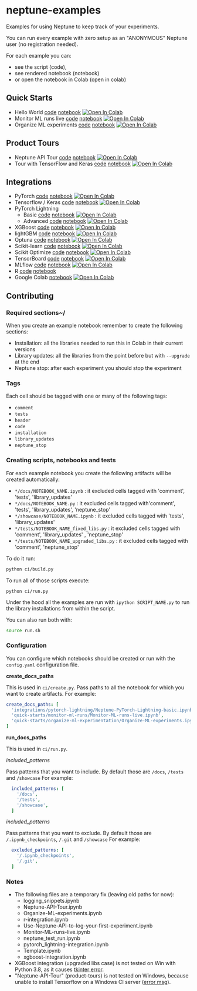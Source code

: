 # neptune-examples

Examples for using Neptune to keep track of your experiments.

You can run every example with zero setup as an "ANONYMOUS" Neptune user (no registration needed).

For each example you can:
- see the script (code), 
- see rendered notebook (notebook) 
- or open the notebook in Colab (open in colab)

## Quick Starts

- Hello World [code](./quick-starts/first-experiment/docs/Use-Neptune-API-to-log-your-first-experiment.py) [notebook](./quick-starts/first-experiment/showcase/Use-Neptune-API-to-log-your-first-experiment.ipynb) [![Open In Colab](https://colab.research.google.com/assets/colab-badge.svg)](https://colab.research.google.com/github/neptune-ai/neptune-examples/blob/master/quick-starts/first-experiment/showcase/Use-Neptune-API-to-log-your-first-experiment.ipynb)
- Monitor ML runs live [code](./quick-starts/monitor-ml-runs/docs/Monitor-ML-runs-live.py) [notebook](./quick-starts/monitor-ml-runs/showcase/Monitor-ML-runs-live.ipynb) [![Open In Colab](https://colab.research.google.com/assets/colab-badge.svg)](https://colab.research.google.com/github/neptune-ai/neptune-examples/blob/master/quick-starts/monitor-ml-runs/showcase/Monitor-ML-runs-live.ipynb)
- Organize ML experiments [code](./quick-starts/organize-ml-experimentation/docs/Organize-ML-experiments.py) [notebook](./quick-starts/organize-ml-experimentation/showcase/Organize-ML-experiments.ipynb) [![Open In Colab](https://colab.research.google.com/assets/colab-badge.svg)](https://colab.research.google.com/github/neptune-ai/neptune-examples/blob/master/quick-starts/organize-ml-experimentation/showcase/Organize-ML-experiments.ipynb)

## Product Tours

- Neptune API Tour [code](./product-tours/how-it-works/docs/Neptune-API-Tour.py) [notebook](./product-tours/how-it-works/showcase/Neptune-API-Tour.ipynb) [![Open In Colab](https://colab.research.google.com/assets/colab-badge.svg)](https://colab.research.google.com/github/neptune-ai/neptune-examples/blob/master/product-tours/how-it-works/showcase/Neptune-API-Tour.ipynb)
- Tour with TensorFlow and Keras [code](./product-tours/tour-tf-keras/docs/Tour-with-TensorFlow-and-Keras.py) [notebook](./product-tours/tour-tf-keras/docs/Tour-with-TensorFlow-and-Keras.ipynb) [![Open In Colab](https://colab.research.google.com/assets/colab-badge.svg)](https://colab.research.google.com/github/neptune-ai/neptune-examples/blob/master/product-tours/tour-tf-keras/showcase/Tour-with-TensorFlow-and-Keras.ipynb)

## Integrations

- PyTorch [code](./integrations/pytorch/docs/Neptune-PyTorch.py) [notebook](./integrations/pytorch/showcase/Neptune-PyTorch.ipynb) [![Open In Colab](https://colab.research.google.com/assets/colab-badge.svg)](https://colab.research.google.com/github/neptune-ai/neptune-examples/blob/master/integrations/pytorch/showcase/Neptune-PyTorch.ipynb)
- Tensorflow / Keras [code](./integrations/tensorflow-keras/docs/Neptune-TensorFlow-Keras.py) [notebook](./integrations/tensorflow-keras/showcase/Neptune-TensorFlow-Keras.ipynb) [![Open In Colab](https://colab.research.google.com/assets/colab-badge.svg)](https://colab.research.google.com/github/neptune-ai/neptune-examples/blob/master/integrations/tensorflow-keras/showcase/Neptune-TensorFlow-Keras.ipynb)
- PyTorch Lightning
    - Basic [code](./integrations/pytorch-lightning/docs/Neptune-PyTorch-Lightning-basic.py) [notebook](./integrations/pytorch-lightning/showcase/Neptune-PyTorch-Lightning-basic.ipynb) [![Open In Colab](https://colab.research.google.com/assets/colab-badge.svg)](https://colab.research.google.com/github/neptune-ai/neptune-examples/blob/master/integrations/pytorch-lightning/showcase/Neptune-PyTorch-Lightning-basic.ipynb)
    - Advanced [code](./integrations/pytorch-lightning/docs/Neptune-PyTorch-Lightning-advanced.py) [notebook](./integrations/pytorch-lightning/showcase/Neptune-PyTorch-Lightning-advanced.ipynb) [![Open In Colab](https://colab.research.google.com/assets/colab-badge.svg)](https://colab.research.google.com/github/neptune-ai/neptune-examples/blob/master/integrations/pytorch-lightning/showcase/Neptune-PyTorch-Lightning-advanced.ipynb)
- XGBoost [code](./integrations/xgboost/docs/Neptune-XGBoost.py) [notebook](./integrations/xgboost/showcase/Neptune-XGBoost.ipynb) [![Open In Colab](https://colab.research.google.com/assets/colab-badge.svg)](https://colab.research.google.com/github/neptune-ai/neptune-examples/blob/master/integrations/xgboost/showcase/Neptune-XGBoost.ipynb)
- lightGBM [code](./integrations/lightgbm/docs/Neptune-lightGBM.py) [notebook](./integrations/lightgbm/showcase/Neptune-lightGBM.ipynb) [![Open In Colab](https://colab.research.google.com/assets/colab-badge.svg)](https://colab.research.google.com/github/neptune-ai/neptune-examples/blob/master/integrations/lightgbm/showcase/Neptune-lightGBM.ipynb)
- Optuna [code](./integrations/optuna/docs/Neptune-Optuna.py) [notebook](./integrations/optuna/showcase/Neptune-Optuna.ipynb) [![Open In Colab](https://colab.research.google.com/assets/colab-badge.svg)](https://colab.research.google.com/github/neptune-ai/neptune-examples/blob/master/integrations/optuna/showcase/Neptune-Optuna.ipynb)
- Scikit-learn [code](./integrations/sklearn/docs/Neptune-Scikit-learn.py) [notebook](./integrations/sklearn/docs/Neptune-Scikit-learn.ipynb) [![Open In Colab](https://colab.research.google.com/assets/colab-badge.svg)](https://colab.research.google.com/github/neptune-ai/neptune-examples/blob/master/integrations/sklearn/showcase/Neptune-Scikit-learn.ipynb)
- Scikit Optimize [code](./integrations/skopt/docs/Neptune-Skopt.py) [notebook](./integrations/skopt/showcase/Neptune-Skopt.ipynb) [![Open In Colab](https://colab.research.google.com/assets/colab-badge.svg)](https://colab.research.google.com/github/neptune-ai/neptune-examples/blob/master/integrations/skopt/showcase/Neptune-Skopt.ipynb)
- TensorBoard [code](./integrations/tensorboard/docs/Neptune-TensorBoard.py) [notebook](./integrations/tensorboard/showcase/Neptune-TensorBoard.ipynb) [![Open In Colab](https://colab.research.google.com/assets/colab-badge.svg)](https://colab.research.google.com/github/neptune-ai/neptune-examples/blob/master/integrations/tensorboard/showcase/Neptune-TensorBoard.ipynb)
- MLflow [code](./integrations/mlflow/docs/Neptune-MLflow.py) [notebook](./integrations/mlflow/showcase/Neptune-MLflow.ipynb) [![Open In Colab](https://colab.research.google.com/assets/colab-badge.svg)](https://colab.research.google.com/github/neptune-ai/neptune-examples/blob/master/integrations/mlflow/showcase/Neptune-MLflow.ipynb)
- R [code](./integrations/r/Neptune-R.r) [notebook](./integrations/r/Neptune-R.ipynb)
- Google Colab [notebook](./integrations/showcase/Basic-Colab-Example.ipynb) [![Open In Colab](https://colab.research.google.com/assets/colab-badge.svg)](https://colab.research.google.com/github/neptune-ai/neptune-examples/blob/master/integrations/colab/showcase/Basic-Colab-Example.ipynb)

## Contributing

### Required sections~/

When you create an example notebook remember to create the following sections:
- Installation: all the libraries needed to run this in Colab in their current versions
- Library updates: all the libraries from the point before but with `--upgrade` at the end
- Neptune stop: after each experiment you should stop the experiment

### Tags

Each cell should be tagged with one or many of the following tags:
- `comment`
- `tests`
- `header`
- `code`
- `installation`
- `library_updates`
- `neptune_stop`

### Creating scripts, notebooks and tests

For each example notebook you create the following artifacts will be created automatically:

- `*/docs/NOTEBOOK_NAME.ipynb` : it excluded cells tagged with 'comment', 'tests', 'library_updates'
- `*/docs/NOTEBOOK_NAME.py` : it excluded cells tagged with'comment', 'tests', 'library_updates', 'neptune_stop'
- `*/showcase/NOTEBOOK_NAME.ipynb` : it excluded cells tagged with 'tests', 'library_updates'
- `*/tests/NOTEBOOK_NAME_fixed_libs.py` : it excluded cells tagged with 'comment', 'library_updates' , 'neptune_stop'
- `*/tests/NOTEBOOK_NAME_upgraded_libs.py` : it excluded cells tagged with 'comment', 'neptune_stop'

To do it run:

```bash
python ci/build.py
```

To run all of those scripts execute:

```baash
python ci/run.py
```

Under the hood all the examples are run with `ipython SCRIPT_NAME.py` to run the library installations from within the script.

You can also run both with:

```bash
source run.sh
```

### Configuration

You can configure which notebooks should be created or run with the `config.yaml` configuration file. 

**create_docs_paths**

This is used in `ci/create.py`.
Pass paths to all the notebook for which you want to create artifacts.
For example:

```yaml
create_docs_paths: [
  'integrations/pytorch-lightning/Neptune-PyTorch-Lightning-basic.ipynb',
  'quick-starts/monitor-ml-runs/Monitor-ML-runs-live.ipynb',
  'quick-starts/organize-ml-experimentation/Organize-ML-experiments.ipynb',
]
```

**run_docs_paths**

This is used in `ci/run.py`.

*included_patterns*
   
Pass patterns that you want to include. By default those are `/docs`, `/tests` and `/showcase`
For example:

```yaml
  included_patterns: [
    '/docs',
    '/tests',
    '/showcase',
  ]
```

  *included_patterns*
   
Pass patterns that you want to exclude. By default those are `/.ipynb_checkpoints`, `/.git` and `/showcase`
For example:

```yaml
  excluded_patterns: [
    '/.ipynb_checkpoints',
    '/.git',
  ]
```

### Notes

- The following files are a temporary fix (leaving old paths for now):
    - logging_snippets.ipynb      
    - Neptune-API-Tour.ipynb  
    - Organize-ML-experiments.ipynb        
    - r-integration.ipynb  
    - Use-Neptune-API-to-log-your-first-experiment.ipynb
    - Monitor-ML-runs-live.ipynb  
    - neptune_test_run.ipynb  
    - pytorch_lightning-integration.ipynb  
    - Template.ipynb       
    - xgboost-integration.ipynb
- XGBoost integration (upgraded libs case) is not tested on Win with Python 3.8, as it causes [tkinter error](https://github.com/neptune-ai/neptune-examples/runs/1309037471?check_suite_focus=true).
- "Neptune-API-Tour" (product-tours) is not tested on Windows, because unable to install Tensorflow on a Windows CI server ([error msg](https://github.com/neptune-ai/neptune-examples/pull/17/checks?check_run_id=1308563484#step:10:328)).
